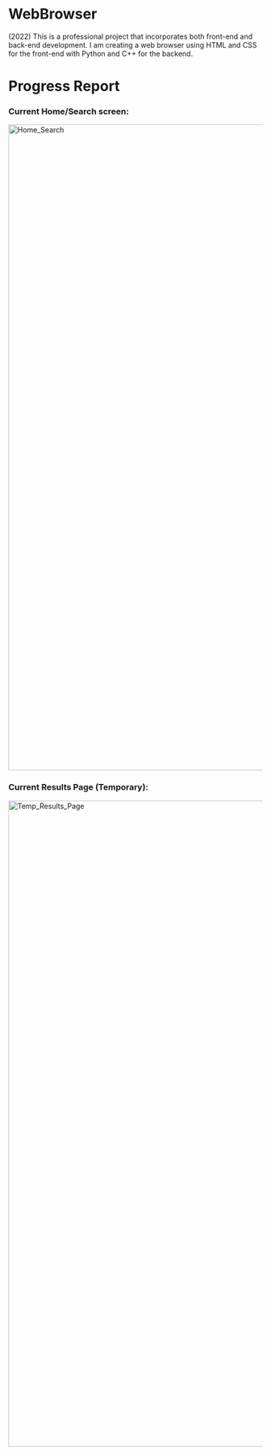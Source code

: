 # WebBrowser
(2022) This is a professional project that incorporates both front-end and back-end development. I am creating a web browser using HTML and CSS for the front-end with Python and C++ for the backend.


<h1> Progress Report </h1>
<h3>Current Home/Search screen:</h3>
<img width="1280" alt="Home_Search" src="https://user-images.githubusercontent.com/82846057/161549298-ead2d518-51d7-4ac5-bf54-163d110fcf84.png">
<h3>Current Results Page (Temporary):</h3>
<img width="1280" alt="Temp_Results_Page" src="https://user-images.githubusercontent.com/82846057/161549541-435cfe0f-9f3d-45be-b3b1-16733719f208.png">
